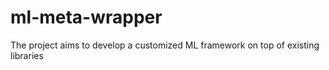 # ml-meta-wrapper
The project aims to develop a customized ML framework on top of existing libraries 
